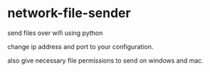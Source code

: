 # network-file-sender
send files over wifi using python


change ip address and port to your configuration.

also give necessary file permissions to send on windows and mac.
